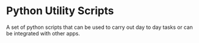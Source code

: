 # Python Utility Scripts
A set of python scripts that can be used to carry out day to day tasks or can be integrated with other apps.
